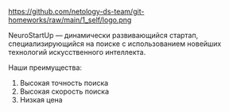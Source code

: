 https://github.com/netology-ds-team/git-homeworks/raw/main/1_self/logo.png


NeuroStartUp — динамически развивающийся стартап, специализирующийся на поиске с использованием новейших технологий искусственного интеллекта. 

Наши преимущества:

1) Высокая точность поиска
2) Высокая скорость поиска
3) Низкая цена
